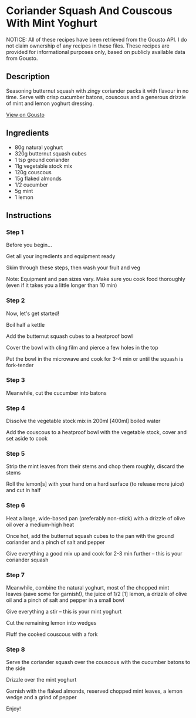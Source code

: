 # Coriander Squash And Couscous With Mint Yoghurt

NOTICE: All of these recipes have been retrieved from the Gousto API. I do not claim ownership of any recipes in these files. These recipes are provided for informational purposes only, based on publicly available data from Gousto.

## Description

Seasoning butternut squash with zingy coriander packs it with flavour in no time. Serve with crisp cucumber batons, couscous and a generous drizzle of mint and lemon yoghurt dressing.

[View on Gousto](https://www.gousto.co.uk/recipes/cookbook/coriander-squash-couscous-with-mint-yoghurt)

## Ingredients

- 80g natural yoghurt
- 320g butternut squash cubes
- 1 tsp ground coriander
- 11g vegetable stock mix
- 120g couscous
- 15g flaked almonds
- 1/2 cucumber
- 5g mint
- 1 lemon

## Instructions


### Step 1

Before you begin...

Get all your ingredients and equipment ready

Skim through these steps, then wash your fruit and veg

Note: Equipment and pan sizes vary. Make sure you cook food thoroughly (even if it takes you a little longer than 10 min)


### Step 2

Now, let's get started!

Boil half a kettle

Add the butternut squash cubes to a heatproof bowl

Cover the bowl with cling film and pierce a few holes in the top

Put the bowl in the microwave and cook for 3-4 min or until the squash is fork-tender


### Step 3

Meanwhile, cut the cucumber into batons


### Step 4

Dissolve the vegetable stock mix in 200ml<span class="text-danger"> [400ml] </span>boiled water

Add the couscous to a heatproof bowl with the vegetable stock, cover and set aside to cook


### Step 5

Strip the mint leaves from their stems and chop them roughly, discard the stems

Roll the lemon<span class="text-danger">[s]</span> with your hand on a hard surface (to release more juice) and cut in half


### Step 6

Heat a large, wide-based pan (preferably non-stick) with a drizzle of olive oil over a medium-high heat

Once hot, add the butternut squash cubes to the pan with the ground coriander and a pinch of salt and pepper

Give everything a good mix up and cook for 2-3 min further – this is your coriander squash


### Step 7

Meanwhile, combine the natural yoghurt, most of the chopped mint leaves (save some for garnish!), the juice of 1/2<span class="text-danger"> [1] </span>lemon, a drizzle of olive oil and a pinch of salt and pepper in a small bowl

Give everything a stir – this is your mint yoghurt

Cut the remaining lemon into wedges

Fluff the cooked couscous with a fork

### Step 8

Serve the coriander squash over the couscous with the cucumber batons to the side

Drizzle over the mint yoghurt

Garnish with the flaked almonds, reserved chopped mint leaves, a lemon wedge and a grind of pepper

Enjoy!

